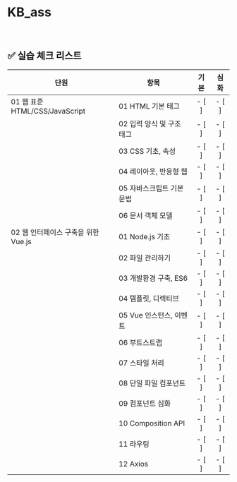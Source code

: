 # KB_ass
<br />

## ✅ 실습 체크 리스트

| **단원** | **항목** | **기본** | **심화** |
|---------|----------|:--------:|:--------:|
| 01 웹 표준 HTML/CSS/JavaScript | 01 HTML 기본 태그 | - [ ] | - [ ] |
|  | 02 입력 양식 및 구조 태그 | - [ ] | - [ ] |
|  | 03 CSS 기초, 속성 | - [ ] | - [ ] |
|  | 04 레이아웃, 반응형 웹 | - [ ] | - [ ] |
|  | 05 자바스크립트 기본 문법 | - [ ] | - [ ] |
|  | 06 문서 객체 모델 | - [ ] | - [ ] |
| 02 웹 인터페이스 구축을 위한 Vue.js | 01 Node.js 기초 | - [ ] | - [ ] |
|  | 02 파일 관리하기 | - [ ] | - [ ] |
|  | 03 개발환경 구축, ES6 | - [ ] | - [ ] |
|  | 04 템플릿, 디렉티브 | - [ ] | - [ ] |
|  | 05 Vue 인스턴스, 이벤트 | - [ ] | - [ ] |
|  | 06 부트스트랩 | - [ ] | - [ ] |
|  | 07 스타일 처리 | - [ ] | - [ ] |
|  | 08 단일 파일 컴포넌트 | - [ ] | - [ ] |
|  | 09 컴포넌트 심화 | - [ ] | - [ ] |
|  | 10 Composition API | - [ ] | - [ ] |
|  | 11 라우팅 | - [ ] | - [ ] |
|  | 12 Axios | - [ ] | - [ ] |
